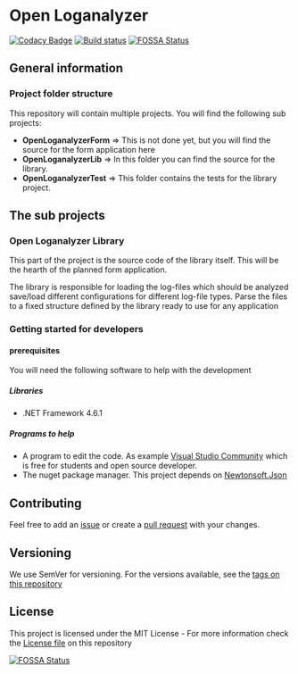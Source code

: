 # Open Loganalyzer

[![Codacy Badge](https://api.codacy.com/project/badge/Grade/4582dd295e6c475e9b89ccede7a9060f)](https://app.codacy.com/app/simonaberle/OpenLoganalyzer?utm_source=github.com&utm_medium=referral&utm_content=XanatosX/OpenLoganalyzer&utm_campaign=Badge_Grade_Dashboard)
[![Build status](https://ci.appveyor.com/api/projects/status/92919rwl3k8q0ah1/branch/master?svg=true)](https://ci.appveyor.com/project/XanatosX/openloganalyzer/branch/master)
[![FOSSA Status](https://app.fossa.io/api/projects/git%2Bgithub.com%2FXanatosX%2FOpenLoganalyzer.svg?type=shield)](https://app.fossa.io/projects/git%2Bgithub.com%2FXanatosX%2FOpenLoganalyzer?ref=badge_shield)

## General information

### Project folder structure

This repository will contain multiple projects. You will find the following sub projects:

* **OpenLoganalyzerForm** => This is not done yet, but you will find the source for the form application here 
* **OpenLoganalyzerLib** => In this folder you can find the source for the library.
* **OpenLoganalyzerTest** => This folder contains the tests for the library project.

## The sub projects

### Open Loganalyzer Library

This part of the project is the source code of the library itself. This will be the hearth of the planned form application. 

The library is responsible for loading the log-files which should be analyzed save/load different configurations for different log-file types. Parse the files to a fixed structure defined by the library ready to use for any application

### Getting started for developers

#### prerequisites

You will need the following software to help with the development

##### Libraries

* .NET Framework 4.6.1

##### Programs to help

* A program to edit the code. As example [Visual Studio Community](https://visualstudio.microsoft.com/de/downloads/) which is free for students and open source developer.
* The nuget package manager. This project depends on [Newtonsoft.Json](https://www.newtonsoft.com/json)

## Contributing

Feel free to add an [issue](https://github.com/XanatosX/OpenLoganalyzer/issues) or create a [pull request](https://github.com/XanatosX/OpenLoganalyzer/pulls) with your changes.

## Versioning

We use SemVer for versioning. For the versions available, see the [tags on this repository](https://github.com/XanatosX/OpenLoganalyzer/tags)

## License

This project is licensed under the MIT  License - For more information check the [License file](LICENSE) on this repository

[![FOSSA Status](https://app.fossa.io/api/projects/git%2Bgithub.com%2FXanatosX%2FOpenLoganalyzer.svg?type=large)](https://app.fossa.io/projects/git%2Bgithub.com%2FXanatosX%2FOpenLoganalyzer?ref=badge_large)
